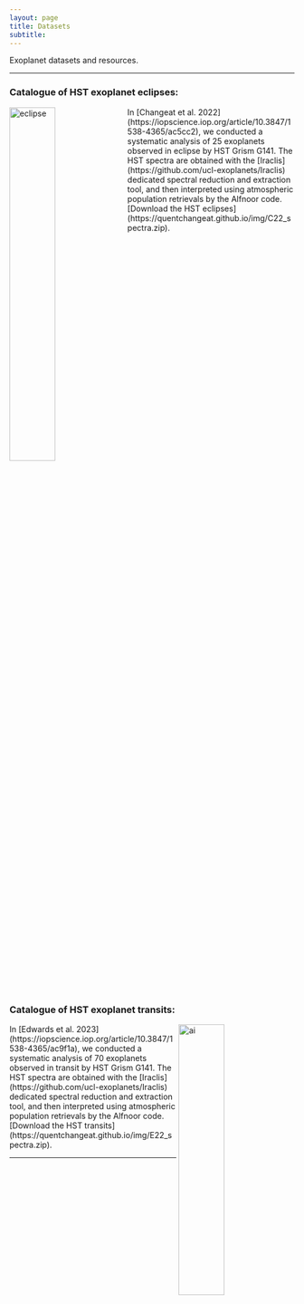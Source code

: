 ```yaml
---
layout: page
title: Datasets
subtitle: 
---
```


Exoplanet datasets and resources.
  
---

### Catalogue of HST exoplanet eclipses:
<img src="https://quentchangeat.github.io/img/eclipse_spectra.png" alt="eclipse" width="40%" height="40%" align="left" style="float:left; padding-right:4px">
In [Changeat et al. 2022](https://iopscience.iop.org/article/10.3847/1538-4365/ac5cc2), we conducted a systematic analysis of 25 exoplanets observed in eclipse by HST Grism G141. The HST spectra are obtained with the [Iraclis](https://github.com/ucl-exoplanets/Iraclis) dedicated spectral reduction and extraction tool, and then interpreted using atmospheric population retrievals by the Alfnoor code. [Download the HST eclipses](https://quentchangeat.github.io/img/C22_spectra.zip).
<br clear="left"/>

### Catalogue of HST exoplanet transits:
<img src="https://quentchangeat.github.io/img/transit_spectra.png" alt="ai" width="40%" height="35%" align="left" style="float:right; padding-left:4px">
In [Edwards et al. 2023](https://iopscience.iop.org/article/10.3847/1538-4365/ac9f1a), we conducted a systematic analysis of 70 exoplanets observed in transit by HST Grism G141. The HST spectra are obtained with the [Iraclis](https://github.com/ucl-exoplanets/Iraclis) dedicated spectral reduction and extraction tool, and then interpreted using atmospheric population retrievals by the Alfnoor code. [Download the HST transits](https://quentchangeat.github.io/img/E22_spectra.zip).
<br clear="left"/>

---


